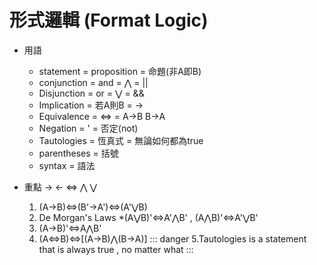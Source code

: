 # 形式邏輯 (Format Logic)
- 用語
    - statement = proposition = 命題(非A即B)
    - conjunction = and = ⋀ = ||
    - Disjunction = or = ⋁ = &&
    - Implication = 若A則B = →
    - Equivalence = ⇔ = A→B B→A
    - Negation = ' = 否定(not)
    - Tautologies = 恆真式 = 無論如何都為true
    - parentheses = 括號
    - syntax = 語法
 
- 重點 → ← ⇔ ⋀ ⋁
    1. (A→B)⇔(B'→A')⇔(A'⋁B)
    2. De Morgan's Laws
        *(A⋁B)'⇔A'⋀B' , (A⋀B)'⇔A'⋁B' 
    3. (A→B)'⇔A⋀B'
    4. (A⇔B)⇔[(A→B)⋀(B→A)]
    ::: danger
    5.Tautologies is a statement that is always true , no matter what
    :::